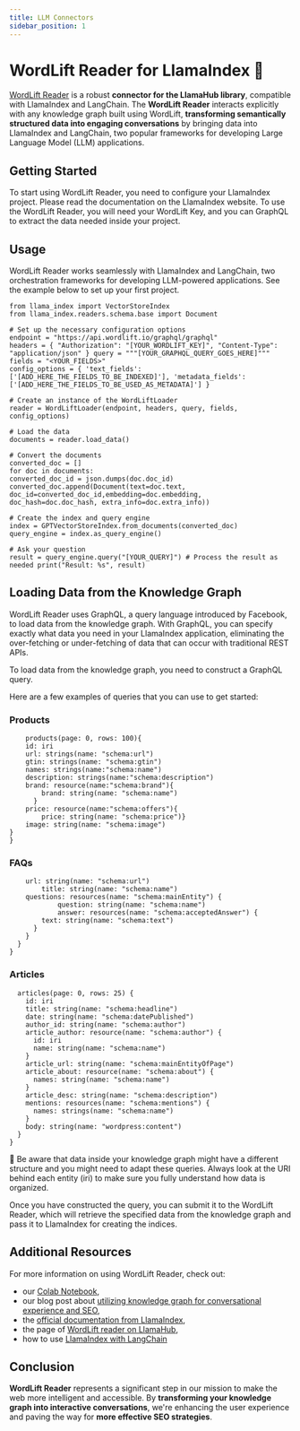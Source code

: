 ```yaml
---
title: LLM Connectors
sidebar_position: 1
---
```


# WordLift Reader for LlamaIndex 🦙
[WordLift Reader](https://llama-hub-ui.vercel.app/l/wordlift) is a robust **connector for the LlamaHub library**, compatible with LlamaIndex and LangChain. The **WordLift Reader** interacts explicitly with any knowledge graph built using WordLift, **transforming semantically structured data into engaging conversations** by bringing data into LlamaIndex and LangChain, two popular frameworks for developing Large Language Model (LLM) applications. 

## Getting Started
To start using WordLift Reader, you need to configure your LlamaIndex project. Please read the documentation on the LlamaIndex website. 
To use the WordLift Reader, you will need your WordLift Key, and you can  GraphQL to extract the data needed inside your project. 

## Usage
WordLift Reader works seamlessly with LlamaIndex and LangChain, two orchestration frameworks for developing LLM-powered applications. See the example below to set up your first project.

``` import json
from llama_index import VectorStoreIndex 
from llama_index.readers.schema.base import Document 

# Set up the necessary configuration options 
endpoint = "https://api.wordlift.io/graphql/graphql" 
headers = { "Authorization": "[YOUR_WORDLIFT_KEY]", "Content-Type": "application/json" } query = """[YOUR_GRAPHQL_QUERY_GOES_HERE]""" 
fields = "<YOUR_FIELDS>" 
config_options = { 'text_fields': ['[ADD_HERE_THE_FIELDS_TO_BE_INDEXED]'], 'metadata_fields': ['[ADD_HERE_THE_FIELDS_TO_BE_USED_AS_METADATA]'] } 

# Create an instance of the WordLiftLoader 
reader = WordLiftLoader(endpoint, headers, query, fields, config_options) 

# Load the data 
documents = reader.load_data()

# Convert the documents
converted_doc = [] 
for doc in documents: 
converted_doc_id = json.dumps(doc.doc_id) converted_doc.append(Document(text=doc.text, doc_id=converted_doc_id,embedding=doc.embedding, doc_hash=doc.doc_hash, extra_info=doc.extra_info)) 

# Create the index and query engine 
index = GPTVectorStoreIndex.from_documents(converted_doc) 
query_engine = index.as_query_engine() 

# Ask your question
result = query_engine.query("[YOUR_QUERY]") # Process the result as needed print("Result: %s", result)

```

## Loading Data from the Knowledge Graph
WordLift Reader uses GraphQL, a query language introduced by Facebook, to load data from the knowledge graph. With GraphQL, you can specify exactly what data you need in your LlamaIndex application, eliminating the over-fetching or under-fetching of data that can occur with traditional REST APIs.

To load data from the knowledge graph, you need to construct a GraphQL query. 

Here are a few examples of queries that you can use to get started:
### Products
```query{
    products(page: 0, rows: 100){
    id: iri
    url: strings(name: "schema:url")
    gtin: strings(name: "schema:gtin")
    names: strings(name:"schema:name")
    description: strings(name:"schema:description")
    brand: resource(name:"schema:brand"){
        brand: string(name: "schema:name")
      }
    price: resource(name:"schema:offers"){
        price: string(name: "schema:price")}
    image: string(name: "schema:image")
}
}
```
### FAQs
```  faqPages{
    url: string(name: "schema:url")
		title: string(name: "schema:name")
    questions: resources(name: "schema:mainEntity") {
			question: string(name: "schema:name")
			answer: resources(name: "schema:acceptedAnswer") {
        text: string(name: "schema:text")
      }
    }
  }
}
```
### Articles
```query {
  articles(page: 0, rows: 25) {
    id: iri
    title: string(name: "schema:headline")
    date: string(name: "schema:datePublished")
    author_id: string(name: "schema:author")
    article_author: resource(name: "schema:author") {
      id: iri
      name: string(name: "schema:name")
    }
    article_url: string(name: "schema:mainEntityOfPage")
    article_about: resource(name: "schema:about") {
      names: string(name: "schema:name")
    }
    article_desc: string(name: "schema:description")
    mentions: resources(name: "schema:mentions") {
      names: strings(name: "schema:name")
    }
    body: string(name: "wordpress:content")
  }
}
```

🚨 Be aware that data inside your knowledge graph might have a different structure and you might need to adapt these queries. Always look at the URI behind each entity (iri) to make sure you fully understand how data is organized.

Once you have constructed the query, you can submit it to the WordLift Reader, which will retrieve the specified data from the knowledge graph and pass it to LlamaIndex for creating the indices. 

## Additional Resources
For more information on using WordLift Reader, check out:
- our [Colab Notebook]([https://chat.openai.com/c/link-to-notebook](https://wor.ai/wl-reader-demo)),
- our blog post about [utilizing knowledge graph for conversational experience and SEO](https://wordlift.io/blog/en/knowledge-graph-and-llm/),
- the [official documentation from LlamaIndex](https://gpt-index.readthedocs.io/en/latest/index.html),
- the page of [WordLift reader on LlamaHub](https://llama-hub-ui.vercel.app/l/wordlift),
- how to use [LlamaIndex with LangChain](https://gpt-index.readthedocs.io/en/latest/community/integrations/using_with_langchain.html) 

## Conclusion
**WordLift Reader** represents a significant step in our mission to make the web more intelligent and accessible. By **transforming your knowledge graph into interactive conversations**, we're enhancing the user experience and paving the way for **more effective SEO strategies**.


